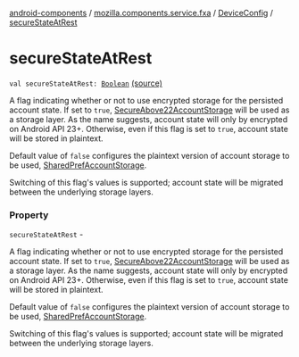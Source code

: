 [android-components](../../index.md) / [mozilla.components.service.fxa](../index.md) / [DeviceConfig](index.md) / [secureStateAtRest](./secure-state-at-rest.md)

# secureStateAtRest

`val secureStateAtRest: `[`Boolean`](https://kotlinlang.org/api/latest/jvm/stdlib/kotlin/-boolean/index.html) [(source)](https://github.com/mozilla-mobile/android-components/blob/master/components/service/firefox-accounts/src/main/java/mozilla/components/service/fxa/Config.kt#L41)

A flag indicating whether or not to use encrypted storage for the persisted account
state. If set to `true`, [SecureAbove22AccountStorage](#) will be used as a storage layer. As the name suggests,
account state will only by encrypted on Android API 23+. Otherwise, even if this flag is set to `true`, account state
will be stored in plaintext.

Default value of `false` configures the plaintext version of account storage to be used, [SharedPrefAccountStorage](#).

Switching of this flag's values is supported; account state will be migrated between the underlying storage layers.

### Property

`secureStateAtRest` -

A flag indicating whether or not to use encrypted storage for the persisted account
state. If set to `true`, [SecureAbove22AccountStorage](#) will be used as a storage layer. As the name suggests,
account state will only by encrypted on Android API 23+. Otherwise, even if this flag is set to `true`, account state
will be stored in plaintext.



Default value of `false` configures the plaintext version of account storage to be used, [SharedPrefAccountStorage](#).



Switching of this flag's values is supported; account state will be migrated between the underlying storage layers.

